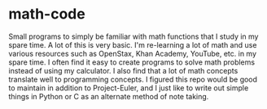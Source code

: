 # math-code
Small programs to simply be familiar with math functions that I study in my spare time. A lot of this is very basic. I'm re-learning a lot of math and use various resources such as OpenStax, Khan Academy, YouTube, etc. in my spare time. I often find it easy to create programs to solve math problems instead of using my calculator. I also find that a lot of math concepts translate well to programming concepts. I figured this repo would be good to maintain in addition to Project-Euler, and I just like to write out simple things in Python or C as an alternate method of note taking.
